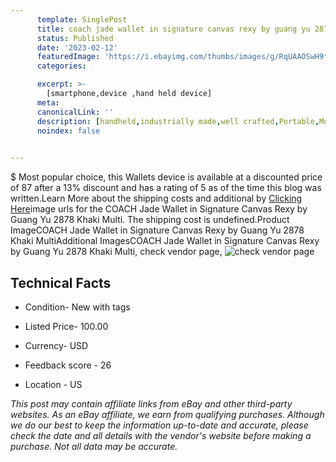 ```yaml
---
      template: SinglePost
      title: coach jade wallet in signature canvas rexy by guang yu 2878 khaki multi
      status: Published
      date: '2023-02-12'
      featuredImage: 'https://i.ebayimg.com/thumbs/images/g/RqUAAOSwH9tf086I/s-l225.jpg'
      categories: 

      excerpt: >-
        [smartphone,device ,hand held device]
      meta:
      canonicalLink: ''
      description: [handheld,industrially made,well crafted,Portable,Mobile,Compact,Convenient,Lightweight,Maneuverable,Man-portable,Miniature,Carriable,Hand-held,Light,Holdable,Transportable,Mobile device,Pocket-sized,On-the-go,Wireless,Cordless,Compact size,Convenient size, smartphone,device ,hand held device]
      noindex: false

        
---
```

$
    Most popular choice, this Wallets device is available at a discounted price of 87 after a 13% discount and has a rating of 5 as of the time this blog was written.Learn More about the shipping costs and additional by [Clicking Here](https://www.ebay.com/itm/303806821660?hash=item46bc4c351c%3Ag%3ARqUAAOSwH9tf086I&mkevt=1&mkcid=1&mkrid=711-53200-19255-0&campid=%253CePNCampaignId%253E&customid=%253CreferenceId%253E&toolid=10049)image urls for the COACH Jade Wallet in Signature Canvas Rexy by Guang Yu 2878 Khaki Multi. The shipping cost is undefined.Product ImageCOACH Jade Wallet in Signature Canvas Rexy by Guang Yu 2878 Khaki MultiAdditional ImagesCOACH Jade Wallet in Signature Canvas Rexy by Guang Yu 2878 Khaki Multi, check vendor page, ![check vendor page](https://origin-galleryplus.ebayimg.com/ws/web/303806821660_2_0_1/225x225.jpg,https://origin-galleryplus.ebayimg.com/ws/web/303806821660_3_0_1/225x225.jpg)
    
    

 ## Technical Facts 



     
      

 - Condition- New with tags 


      

 - Listed Price- 100.00 


      

 - Currency- USD 


      

 - Feedback score - 26 


      

 - Location - US 


      
      

 *_This post may contain affiliate links from eBay and other third-party websites. As an eBay affiliate, we earn from qualifying purchases. Although we do our best to keep the information up-to-date and accurate, please check the date and all details with the vendor's website before making a purchase. Not all data may be accurate._*



    
    
    
    
    